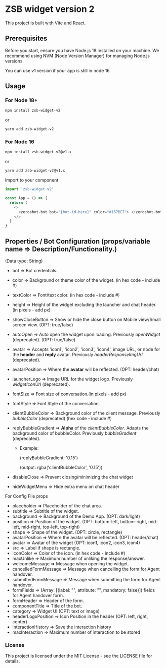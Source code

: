 # ZSB widget version 2

This project is built with Vite and React.

## Prerequisites

Before you start, ensure you have Node.js 18 installed on your machine. We recommend using NVM (Node Version Manager) for managing Node.js versions.

You can use v1 version if your app is still in node 16.


## Usage
### For Node 18+

```bash
npm install zsb-widget-v2
```
or
```bash
yarn add zsb-widget-v2
```

### For Node 16

```bash
npm install zsb-widget-v2@v1.x
```
or
```bash
yarn add zsb-widget-v2@v1.x
```

Import to your component

```js
import 'zsb-widget-v2'

const App = () => {
  return (
    <>
      <zeroshot-bot bot="{bot-id-here}" color="#167BE7"> </zeroshot-bot>
    </>
  )
}

```


## Properties / Bot Configuration (props/variable name => Description/Functionality.)
(Data type: String)


- bot => Bot credentials.
- color => Background or theme color of the widget. (in hex code - include #)
- textColor => Font/text color. (in hex code - include #)
- height => Height of the widget excluding the launcher and chat header. (in pixels - add px)
- showCloseButton => Show or hide the close button on Mobile view/Small screen view. (OPT: true/false)
- autoOpen => Auto open the widget upon loading. Previously *openWidget* (deprecated). (OPT: true/false)
- avatar => Accepts 'icon1', 'icon2', 'icon3', 'icon4', image URL, or node for the **header** and **reply** avatar. Previously *headerResponseImgUrl* (deprecated).
- avatarPosition => Where the **avatar** will be reflected. (OPT: header/chat)
- launcherLogo => Image URL for the widget logo. Previously *widgetIconUrl* (deprecated).
- fontSize => Font size of conversation.(in pixels - add px)
- fontStyle => Font Style of the conversation.
- clientBubbleColor => Background color of the client message. Previously *bubbleColor* (deprecated)  (hex code - include #)
- replyBubbleGradient => **Alpha** of the *clientBubbleColor*. Adapts the background color of bubbleColor. Previously *bubbleGradient* (deprecated).

  - Example:

    (replyBubbleGradient: '0.15')

    (output: rgba('clientBubbleColor', '0.15'))

- disableClose => Prevent closing/minimizing the chat widget
- hideWidgetMenu => Hide extra menu on chat header

For Config File props

- placeholder => Placeholder of the chat area.
- subtitle => Subtitle of the widget.
- background => Background of the Demo App. (OPT: dark/light)
- position => Position of the widget. (OPT: bottom-left, bottom-right, mid-left, mid-right, top-left, top-right)
- shape => Shape of the widget. (OPT: circle, rectangle)
- avatarPosition => Where the avatar will be reflected. (OPT: header/chat)
- avatar => Avatar of the widget (OPT: icon1, icon2, icon3, icon4)
- src => Label if shape is rectangle.
- iconColor => Color of the icon. (in hex code - include #)
- maxUnlike => Maximum number of unliking the response/answer.
- welcomeMessage => Message when opening the widget.
- cancelledFormMessage => Message when cancelling the form for Agent handover.
- submittedFormMessage => Message when submitting the form for Agent handover.
- formFields => (Array: [{label: "", attribute: "", mandatory: false}]) fields for Agent handover form.
- formHeader => Header of the form.
- componentTitle => Title of the bot.
- category => Widget UI (OPT: text or image)
- headerLogoPosition => Icon Position in the header (OPT: left, right, center)
- interactionHistory => Save the interaction history
- maxInteraction => Maximum number of interaction to be stored


### License
This project is licensed under the MIT License - see the LICENSE file for details.